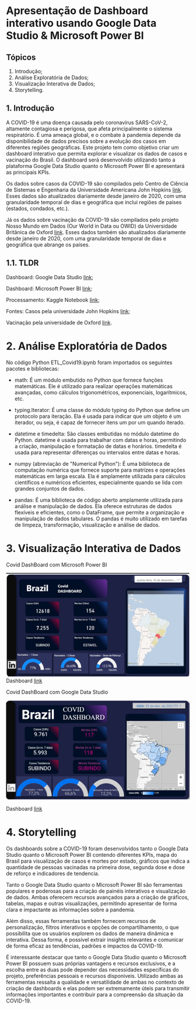 # Apresentação de Dashboard interativo usando Google Data Studio &amp; Microsoft Power BI

## Tópicos
1. Introdução;
2. Análise Exploratória de Dados;
3. Visualização Interativa de Dados;
4. Storytelling.

## 1. Introdução
A COVID-19 é uma doença causada pelo coronavírus SARS-CoV-2, altamente contagiosa e perigosa, que afeta principalmente o sistema respiratório. É uma ameaça global, e o combate à pandemia depende da disponibilidade de dados precisos sobre a evolução dos casos em diferentes regiões geográficas. Este projeto tem como objetivo criar um dashboard interativo que permita explorar e visualizar os dados de casos e vacinação do Brasil. O dashboard será desenvolvido utilizando tanto a plataforma Google Data Studio quanto o Microsoft Power BI e apresentará as principais KPIs.

Os dados sobre casos da COVID-19 são compilados pelo Centro de Ciência de Sistemas e Engenharia da Universidade Americana John Hopkins [link](https://www.jhu.edu/). Esses dados são atualizados diariamente desde janeiro de 2020, com uma granularidade temporal de dias e geográfica que inclui regiões de países (estados, condados, etc.).

Já os dados sobre vacinação da COVID-19 são compilados pelo projeto Nosso Mundo em Dados (Our World in Data ou OWID) da Universidade Britânica de Oxford [link](https://www.ox.ac.uk/). Esses dados também são atualizados diariamente desde janeiro de 2020, com uma granularidade temporal de dias e geográfica que abrange os países.

## 1.1. TLDR

Dashboard: Google Data Studio [link](https://lookerstudio.google.com/reporting/20c864df-7fb0-4d4d-9924-b86a9abb1f7d);

Dashboard: Microsoft Power BI [link](https://app.powerbi.com/view?r=eyJrIjoiNWNmYjI0ZGYtODUyNi00ZWExLWJjMTktODY3ODI1ODE1NjBmIiwidCI6ImFlYzc5NmIyLWQxMWQtNDEzMy05YTE1LWJhODBiNmI5MjJkMiJ9);

Processamento: Kaggle Notebook [link](https://www.kaggle.com/code/anibalmaldonado/covid-19-dashboard-com-google-data-studio);

Fontes: Casos pela universidade John Hopkins [link](https://www.jhu.edu/);

Vacinação pela universidade de Oxford [link](https://www.ox.ac.uk/).

# 2. Análise Exploratória de Dados
No código Python ETL_Covid19.ipynb foram importados os seguintes pacotes e bibliotecas:

- math: É um módulo embutido no Python que fornece funções matemáticas. Ele é utilizado para realizar operações matemáticas avançadas, como cálculos trigonométricos, exponenciais, logarítmicos, etc.

- typing.Iterator: É uma classe do módulo typing do Python que define um protocolo para iteração. Ela é usada para indicar que um objeto é um iterador, ou seja, é capaz de fornecer itens um por um quando iterado.

- datetime e timedelta: São classes embutidas no módulo datetime do Python. datetime é usada para trabalhar com datas e horas, permitindo a criação, manipulação e formatação de datas e horários. timedelta é usada para representar diferenças ou intervalos entre datas e horas.

- numpy (abreviação de "Numerical Python"): É uma biblioteca de computação numérica que fornece suporte para matrizes e operações matemáticas em larga escala. Ela é amplamente utilizada para cálculos científicos e numéricos eficientes, especialmente quando se lida com grandes conjuntos de dados.

- pandas: É uma biblioteca de código aberto amplamente utilizada para análise e manipulação de dados. Ela oferece estruturas de dados flexíveis e eficientes, como o DataFrame, que permite a organização e manipulação de dados tabulares. O pandas é muito utilizado em tarefas de limpeza, transformação, visualização e análise de dados.

# 3. Visualização Interativa de Dados

Covid DashBoard com Microsoft Power BI

![Imagem Dashboard Covid com Power BI](img_powerbi.jpg)
Dashboard [link](https://app.powerbi.com/view?r=eyJrIjoiNWNmYjI0ZGYtODUyNi00ZWExLWJjMTktODY3ODI1ODE1NjBmIiwidCI6ImFlYzc5NmIyLWQxMWQtNDEzMy05YTE1LWJhODBiNmI5MjJkMiJ9)

Covid DashBoard com Google Data Studio

![Imagem Dashboard Covid com Data Studio](img_datastudio.jpg)

Dashboard [link](https://lookerstudio.google.com/reporting/20c864df-7fb0-4d4d-9924-b86a9abb1f7d)

# 4. Storytelling

Os dashboards sobre a COVID-19 foram desenvolvidos tanto o Google Data Studio quanto o Microsoft Power BI contendo diferentes KPIs, mapa do Brasil para visualização de casos e mortes por estado, gráficos que indica a quantidade de pessoas vacinadas na primeira dose, segunda dose e dose de reforço e indicadores de tendencia.

Tanto o Google Data Studio quanto o Microsoft Power BI são ferramentas populares e poderosas para a criação de painéis interativos e visualização de dados. Ambas oferecem recursos avançados para a criação de gráficos, tabelas, mapas e outras visualizações, permitindo apresentar de forma clara e impactante as informações sobre a pandemia.

Além disso, essas ferramentas também fornecem recursos de personalização, filtros interativos e opções de compartilhamento, o que possibilita que os usuários explorem os dados de maneira dinâmica e interativa. Dessa forma, é possível extrair insights relevantes e comunicar de forma eficaz as tendências, padrões e impactos da COVID-19.

É interessante destacar que tanto o Google Data Studio quanto o Microsoft Power BI possuem suas próprias vantagens e recursos exclusivos, e a escolha entre as duas pode depender das necessidades específicas do projeto, preferências pessoais e recursos disponíveis. Utilizado ambas as ferramentas ressalta a qualidade e versatilidade de ambas no contexto de criação de dashboards e elas podem ser extremamente úteis para transmitir informações importantes e contribuir para a compreensão da situação da COVID-19.
